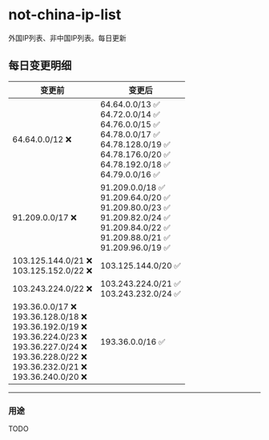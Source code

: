 # not-china-ip-list
外国IP列表、非中国IP列表。每日更新

每日变更明细
--------------------
|  变更前   | 变更后 |
|  ----  | ----  |
|  64.64.0.0/12 :x:  | 64.64.0.0/13 :white_check_mark: <br> 64.72.0.0/14 :white_check_mark: <br> 64.76.0.0/15 :white_check_mark: <br> 64.78.0.0/17 :white_check_mark: <br> 64.78.128.0/19 :white_check_mark: <br> 64.78.176.0/20 :white_check_mark: <br> 64.78.192.0/18 :white_check_mark: <br> 64.79.0.0/16 :white_check_mark: <br>  | 
|  91.209.0.0/17 :x:  | 91.209.0.0/18 :white_check_mark: <br> 91.209.64.0/20 :white_check_mark: <br> 91.209.80.0/23 :white_check_mark: <br> 91.209.82.0/24 :white_check_mark: <br> 91.209.84.0/22 :white_check_mark: <br> 91.209.88.0/21 :white_check_mark: <br> 91.209.96.0/19 :white_check_mark: <br>  | 
|  103.125.144.0/21 :x: <br> 103.125.152.0/22 :x: <br> | 103.125.144.0/20 :white_check_mark: | 
|  103.243.224.0/22 :x:  | 103.243.224.0/21 :white_check_mark: <br> 103.243.232.0/24 :white_check_mark: <br>  | 
|  193.36.0.0/17 :x: <br> 193.36.128.0/18 :x: <br> 193.36.192.0/19 :x: <br> 193.36.224.0/23 :x: <br> 193.36.227.0/24 :x: <br> 193.36.228.0/22 :x: <br> 193.36.232.0/21 :x: <br> 193.36.240.0/20 :x: <br> | 193.36.0.0/16 :white_check_mark: | 

--------------------
### 用途
TODO
